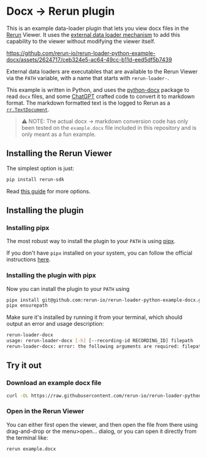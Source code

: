 # Docx -> Rerun plugin
This is an example data-loader plugin that lets you view docx files in the [Rerun](https://github.com/rerun-io/rerun/) Viewer.
It uses the [external data loader mechanism](https://www.rerun.io/docs/howto/open-any-file#external-dataloaders) to add this capability to the viewer without modifying the viewer itself.

https://github.com/rerun-io/rerun-loader-python-example-docx/assets/2624717/ceb324e5-ac64-49cc-b11d-eed5df5b7439

External data loaders are executables that are available to the Rerun Viewer via the `PATH` variable, with a name that starts with `rerun-loader-`.

This example is written in Python, and uses the [python-docx](https://python-docx.readthedocs.io/en/latest/) package to read `docx` files,
and some [ChatGPT](https://chat.openai.com/) crafted code to convert it to markdown format. 
The markdown formatted text is the logged to Rerun as a [`rr.TextDocument`](https://www.rerun.io/docs/reference/types/archetypes/text_document).

> ⚠️ NOTE: The actual docx -> markdown conversion code has only been tested on the `example.docx` file included in this repository and is only meant as a fun example.

## Installing the Rerun Viewer
The simplest option is just:
```bash
pip install rerun-sdk
```
Read [this guide](https://www.rerun.io/docs/getting-started/installing-viewer) for more options.

## Installing the plugin
### Installing pipx

The most robust way to install the plugin to your `PATH` is using [pipx](https://pipx.pypa.io/stable/).

If you don't have `pipx` installed on your system, you can follow the official instructions [here](https://pipx.pypa.io/stable/installation/).

### Installing the plugin with pipx
Now you can install the plugin to your `PATH` using

```bash
pipx install git@github.com:rerun-io/rerun-loader-python-example-docx.git
pipx ensurepath
```

Make sure it's installed by running it from your terminal, which should output an error and usage description:
```bash
rerun-loader-docx
usage: rerun-loader-docx [-h] [--recording-id RECORDING_ID] filepath
rerun-loader-docx: error: the following arguments are required: filepath
```

## Try it out
### Download an example docx file
```bash
curl -OL https://raw.githubusercontent.com/rerun-io/rerun-loader-python-example-docx/main/example.docx
```

### Open in the Rerun Viewer
You can either first open the viewer, and then open the file from there using drag-and-drop or the menu>open… dialog,
or you can open it directly from the terminal like:
```bash
rerun example.docx
```
